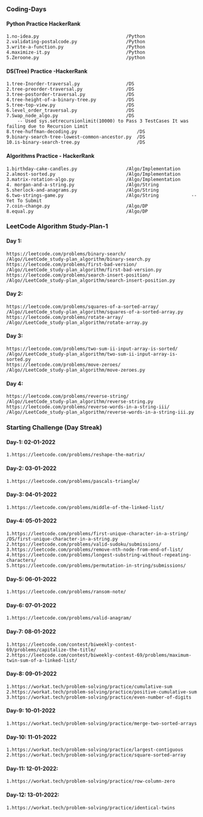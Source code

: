 ### Coding-Days

#### Python Practice HackerRank 
	1.no-idea.py 								/Python	
	2.validating-postalcode.py 					/Python
	3.write-a-function.py						/Python	
	4.maximize-it.py							/Python
	5.Zeroone.py 								/python

#### DS(Tree) Practice -HackerRank
	1.tree-Inorder-traversal.py					/DS
	2.tree-preorder-traversal.py				/DS
	3.tree-postorder-traversal.py				/DS
	4.tree-height-of-a-binary-tree.py			/DS
	5.tree-top-view.py							/DS
	6.level_order_traversal.py					/DS
	7.Swap_node_algo.py							/DS
		-- Used	sys.setrecursionlimit(10000) to Pass 3 TestCases It was failing due to Recursion Limit  
	8.tree-huffman-decoding.py						/DS
	9.binary-search-tree-lowest-common-ancestor.py	/DS
	10.is-binary-search-tree.py						/DS
	
#### Algorithms Practice - HackerRank
	1.birthday-cake-candles.py					/Algo/Implementation
	2.almost-sorted.py							/Algo/Implementation
	3.matrix-rotation-algo.py					/Algo/Implementation
	4. morgan-and-a-string.py					/Algo/String
	5.sherlock-and-anagrams.py 					/Algo/String
	6.two-strings-game.py						/Algo/String			-- Yet To Submit 
	7.coin-change.py							/Algo/DP
	8.equal.py 									/Algo/DP
	
	
### LeetCode Algorithm Study-Plan-1

#### Day 1: 
	https://leetcode.com/problems/binary-search/   						/Algo//LeetCode_study-plan_algorithm/binary-search.py
	https://leetcode.com/problems/first-bad-version/					/Algo//LeetCode_study-plan_algorithm/first-bad-version.py	
	https://leetcode.com/problems/search-insert-position/				/Algo//LeetCode_study-plan_algorithm/search-insert-position.py

#### Day 2:
	https://leetcode.com/problems/squares-of-a-sorted-array/			/Algo//LeetCode_study-plan_algorithm/squares-of-a-sorted-array.py
	https://leetcode.com/problems/rotate-array/							/Algo//LeetCode_study-plan_algorithm/rotate-array.py
	
#### Day 3:
	https://leetcode.com/problems/two-sum-ii-input-array-is-sorted/		/Algo//LeetCode_study-plan_algorithm/two-sum-ii-input-array-is-sorted.py
	https://leetcode.com/problems/move-zeroes/							/Algo//LeetCode_study-plan_algorithm/move-zeroes.py
	
#### Day 4:
	https://leetcode.com/problems/reverse-string/						/Algo//LeetCode_study-plan_algorithm/reverse-string.py
	https://leetcode.com/problems/reverse-words-in-a-string-iii/		/Algo//LeetCode_study-plan_algorithm/reverse-words-in-a-string-iii.py
	
	

### Starting Challenge (Day Streak)

#### Day-1: 02-01-2022
	1.https://leetcode.com/problems/reshape-the-matrix/
	
#### Day-2: 03-01-2022
	1.https://leetcode.com/problems/pascals-triangle/
	
#### Day-3: 04-01-2022
	1.https://leetcode.com/problems/middle-of-the-linked-list/

#### Day-4: 05-01-2022
	1.https://leetcode.com/problems/first-unique-character-in-a-string/			/DS/first-unique-character-in-a-string.py
	2.https://leetcode.com/problems/valid-sudoku/submissions/
	3.https://leetcode.com/problems/remove-nth-node-from-end-of-list/
	4.https://leetcode.com/problems/longest-substring-without-repeating-characters/
	5.https://leetcode.com/problems/permutation-in-string/submissions/

#### Day-5: 06-01-2022
	1.https://leetcode.com/problems/ransom-note/

#### Day-6: 07-01-2022
	1.https://leetcode.com/problems/valid-anagram/
	
#### Day-7: 08-01-2022
	1.https://leetcode.com/contest/biweekly-contest-69/problems/capitalize-the-title/
	2.https://leetcode.com/contest/biweekly-contest-69/problems/maximum-twin-sum-of-a-linked-list/
	
#### Day-8: 09-01-2022
	1.https://workat.tech/problem-solving/practice/cumulative-sum
	2.https://workat.tech/problem-solving/practice/positive-cumulative-sum
	3.https://workat.tech/problem-solving/practice/even-number-of-digits

#### Day-9: 10-01-2022
	1.https://workat.tech/problem-solving/practice/merge-two-sorted-arrays

#### Day-10: 11-01-2022
	1.https://workat.tech/problem-solving/practice/largest-contiguous
	2.https://workat.tech/problem-solving/practice/square-sorted-array
	
#### Day-11: 12-01-2022:
	1.https://workat.tech/problem-solving/practice/row-column-zero
	
#### Day-12: 13-01-2022:
	1.https://workat.tech/problem-solving/practice/identical-twins